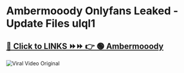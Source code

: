 
 # Ambermooody Onlyfans Leaked - Update Files ulql1

## <h2><a href="https://clipsfans.com/Ambermooody&ref=git">🔗 Click to LINKS ⏩⏩ 👉 🟢 Ambermooody </a></h2>

<a href="https://clipsfans.com/Ambermooody&ref=git" rel="nofollow" data-target="animated-image.originalLink"><img src="https://i.ibb.co.com/xMMVF88/686577567.gif" alt="Viral Video Original" style="max-width: 100%; display: inline-block;" data-target="animated-image.originalImage"></a>

